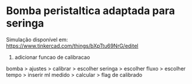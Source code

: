 # Bomba peristaltica adaptada para seringa

Simulação disponível em: https://www.tinkercad.com/things/bXpTtu69NrG/editel

1. adicionar funcao de calibracao

bomba > ajustes > calibrar > escolher seringa > escolher fluxo > escolher tempo >  inserir ml medido > calcular > flag de calibrado